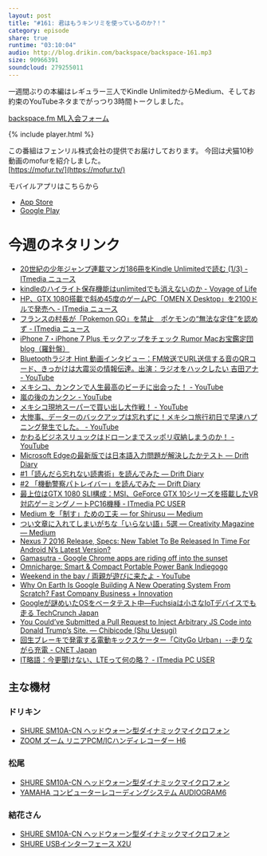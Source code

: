 ```yaml
---
layout: post
title: "#161: 君はもうキンリミを使っているのか?！"
category: episode
share: true
runtime: "03:10:04"
audio: http://blog.drikin.com/backspace/backspace-161.mp3
size: 90966391
soundcloud: 279255011
---
```


一週間ぶりの本編はレギュラー三人でKindle UnlimitedからMedium、そしてお約束のYouTubeネタまでがっつり3時間トークしました。

[backspace.fm ML入会フォーム](http://backspace.us11.list-manage.com/subscribe?u=09c933bd3997c1d16dbed161a&id=84b6529b91)

{% include player.html %}

この番組はフェンリル株式会社の提供でお届けしております。
今回は犬猫10秒動画のmofurを紹介しました。  
[https://mofur.tv/](https://mofur.tv/)

モバイルアプリはこちらから
* [App Store](https://itunes.apple.com/jp/app/apple-store/id1059924032)
* [Google Play](https://play.google.com/store/apps/details?id=jp.co.fenrir.android.mofur)

# 今週のネタリンク
* [20世紀の少年ジャンプ連載マンガ186冊をKindle Unlimitedで読む (1/3) - ITmedia ニュース](http://www.itmedia.co.jp/news/articles/1608/12/news099.html)
* [kindleのハイライト保存機能はunlimitedでも消えないのか - Voyage of Life](http://life-voyage.hatenablog.com/entry/2016/08/10/222207)
* [HP、GTX 1080搭載で斜め45度のゲームPC「OMEN X Desktop」を2100ドルで発売へ - ITmedia ニュース](http://www.itmedia.co.jp/news/articles/1608/17/news079.html)
* [フランスの村長が「Pokemon GO」を禁止　ポケモンの“無法な定住”を認めず - ITmedia ニュース](http://www.itmedia.co.jp/news/articles/1608/19/news096.html)
* [iPhone 7・iPhone 7 Plus モックアップをチェック  Rumor  Macお宝鑑定団 blog（羅針盤）](http://www.macotakara.jp/blog/rumor/entry-30529.html)
* [Bluetoothラジオ Hint 動画インタビュー：FM放送でURL送信する音のQRコード、きっかけは大震災の情報伝達。出演：ラジオをハックしたい 吉田アナ - YouTube](https://www.youtube.com/watch?v=OON7y2jil8U&list=PLCOUcUf-2C_CmnefewI9Y9ZvdSxlfS_pf&index=1)
* [メキシコ、カンクンで人生最高のビーチに出会った！ - YouTube](https://www.youtube.com/watch?v=rvpoF6xx0Bs&feature=youtu.be)
* [嵐の後のカンクン - YouTube](https://www.youtube.com/watch?v=xPmF0emFy9g&feature=youtu.be)
* [メキシコ現地スーパーで買い出し大作戦！ - YouTube](https://www.youtube.com/watch?v=dIA1Wa6qtl4&feature=youtu.be)
* [大惨事、データーのバックアップは忘れずに！メキシコ旅行初日で早速ハプニング発生でした。 - YouTube](https://www.youtube.com/watch?v=cYQ9HvX_jOs&feature=youtu.be)
* [かわるビジネスリュックはドローンまでスッポリ収納しまうのか！ - YouTube](https://www.youtube.com/watch?v=l8JcsfMpHPI&feature=youtu.be)
* [Microsoft Edgeの最新版では日本語入力問題が解決したかテスト — Drift Diary](https://weblog.drikin.com/%E3%81%AA%E3%82%93%E3%81%8B%E3%81%93%E3%81%93%E3%81%AB%E3%81%8D%E3%81%A6medium%E3%81%AB%E3%81%A9%E3%81%A3%E3%81%B7%E3%82%8A%E3%83%8F%E3%83%9E%E3%81%A3%E3%81%A6%E3%82%8B%E3%82%93%E3%81%A7%E3%81%99%E3%81%8C-%E3%81%82%E3%81%BE%E3%82%8A%E3%81%AB%E3%82%82%E3%83%8F%E3%83%9E%E3%82%8A%E3%81%99%E3%81%8E%E3%81%A6%E3%82%82%E3%81%86%E3%83%8F%E3%82%A4%E3%83%A9%E3%82%A4%E3%83%88%E3%81%AE%E3%81%A7%E3%81%8D%E3%81%AA%E3%81%84%E3%82%B5%E3%83%BC%E3%83%93%E3%82%B9%E3%81%AF%E8%AA%AD%E3%82%80%E6%B0%97%E3%81%8C%E3%81%97%E3%81%AA%E3%81%84%E3%83%AC%E3%83%99%E3%83%AB%EF%BD%97-7be2c2a49cf#.pcs7wa41u)
* [#1「読んだら忘れない読書術」を読んでみた — Drift Diary](https://weblog.drikin.com/1-%E8%AA%AD%E3%82%93%E3%81%A0%E3%82%89%E5%BF%98%E3%82%8C%E3%81%AA%E3%81%84%E8%AA%AD%E6%9B%B8%E8%A1%93-%E3%82%92%E8%AA%AD%E3%82%93%E3%81%A7%E3%81%BF%E3%81%9F-d676fca81e2#.l7owk6dx2)
* [#2 「機動警察パトレイバー」を読んでみた — Drift Diary](https://weblog.drikin.com/2-%E6%A9%9F%E5%8B%95%E8%AD%A6%E5%AF%9F%E3%83%91%E3%83%88%E3%83%AC%E3%82%A4%E3%83%90%E3%83%BC-%E3%82%92%E8%AA%AD%E3%82%93%E3%81%A7%E3%81%BF%E3%81%9F-293a7decc46a#.ph304edpm)
* [最上位はGTX 1080 SLI構成：MSI、GeForce GTX 10シリーズを搭載したVR対応ゲーミングノートPC16機種 - ITmedia PC USER](http://www.itmedia.co.jp/pcuser/articles/1608/16/news068.html)
* [Medium を「制す」ための工夫 — for Shirusu — Medium](https://medium.com/for-shirusu/medium-%E3%82%92-%E5%88%B6%E3%81%99-%E3%81%9F%E3%82%81%E3%81%AE%E5%B7%A5%E5%A4%AB-b26f2a920023#.a7xwh1thk)
* [つい文章に入れてしまいがちな「いらない語」5選 — Creativity Magazine — Medium](https://medium.com/how-to-work-how-to-make/%E3%81%A4%E3%81%84%E6%96%87%E7%AB%A0%E3%81%AB%E5%85%A5%E3%82%8C%E3%81%A6%E3%81%97%E3%81%BE%E3%81%84%E3%81%8C%E3%81%A1%E3%81%AA-%E3%81%84%E3%82%89%E3%81%AA%E3%81%84%E8%AA%9E-5%E9%81%B8-6263e8e056b3#.tdsoowptg)
* [Nexus 7 2016 Release, Specs: New Tablet To Be Released In Time For Android N’s Latest Version?](http://technsmart.com/nexus-7-2016-release-specs-new-tablet-to-be-released-in-time-for-android-ns-latest-version-7573789)
* [Gamasutra - Google Chrome apps are riding off into the sunset](http://www.gamasutra.com/view/news/279595/Google_Chrome_apps_are_riding_off_into_the_sunset.php)
* [Omnicharge: Smart & Compact Portable Power Bank  Indiegogo](https://www.indiegogo.com/projects/omnicharge-smart-compact-portable-power-bank-smartphone-powerbank#/)
* [Weekend in the bay / 両親が遊びに来たよ - YouTube](https://www.youtube.com/watch?v=c-Ed_nZ3fGM)
* [Why On Earth Is Google Building A New Operating System From Scratch?  Fast Company  Business + Innovation](http://www.fastcompany.com/3063006/why-on-earth-is-google-building-a-new-operating-system-from-scratch)
* [Googleが謎めいたOSをベータテスト中―Fuchsiaは小さなIoTデバイスでも走る  TechCrunch Japan](http://jp.techcrunch.com/2016/08/16/20160815googles-mysterious-new-fuchsia-operating-system-could-run-on-almost-anything/)
* [You Could’ve Submitted a Pull Request to Inject Arbitrary JS Code into Donald Trump’s Site. — Chibicode (Shu Uesugi)](https://blog.chibicode.com/you-can-submit-a-pull-request-to-inject-arbitrary-js-code-into-donald-trumps-site-here-s-how-782aa6a17a56#.ci3vfosam)
* [回生ブレーキで発電する電動キックスケーター「CityGo Urban」--走りながら充電 - CNET Japan](http://japan.cnet.com/news/service/35087743/)
* [IT略語：今更聞けない、LTEって何の略？ - ITmedia PC USER](http://www.itmedia.co.jp/pcuser/articles/1608/21/news001.html)

## 主な機材

### ドリキン
* [SHURE  SM10A-CN ヘッドウォーン型ダイナミックマイクロフォン](http://amzn.to/1LXIGkV) 
* [ZOOM ズーム リニアPCM/ICハンディレコーダー H6](http://amzn.to/29BOo5n)

### 松尾
* [SHURE  SM10A-CN ヘッドウォーン型ダイナミックマイクロフォン](http://amzn.to/1LXIGkV) 
* [YAMAHA コンピューターレコーディングシステム AUDIOGRAM6](http://amzn.to/1Rsyq5W)

### 結花さん
* [SHURE  SM10A-CN ヘッドウォーン型ダイナミックマイクロフォン](http://amzn.to/1LXIGkV) 
* [SHURE  USBインターフェース X2U](http://amzn.to/2aULdTx)